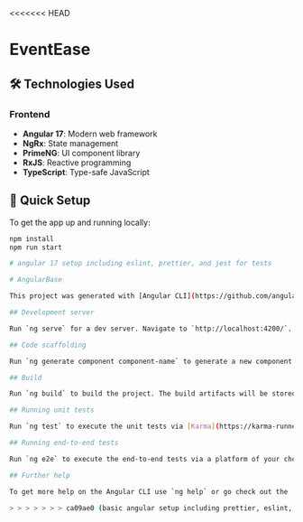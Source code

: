 <<<<<<< HEAD

# EventEase

## 🛠️ Technologies Used

### Frontend
- **Angular 17**: Modern web framework
- **NgRx**: State management
- **PrimeNG**: UI component library
- **RxJS**: Reactive programming
- **TypeScript**: Type-safe JavaScript

## 🚀 Quick Setup

To get the app up and running locally:

```bash
npm install
npm run start

# angular 17 setup including eslint, prettier, and jest for tests

# AngularBase

This project was generated with [Angular CLI](https://github.com/angular/angular-cli) version 17.3.7.

## Development server

Run `ng serve` for a dev server. Navigate to `http://localhost:4200/`. The application will automatically reload if you change any of the source files.

## Code scaffolding

Run `ng generate component component-name` to generate a new component. You can also use `ng generate directive|pipe|service|class|guard|interface|enum|module`.

## Build

Run `ng build` to build the project. The build artifacts will be stored in the `dist/` directory.

## Running unit tests

Run `ng test` to execute the unit tests via [Karma](https://karma-runner.github.io).

## Running end-to-end tests

Run `ng e2e` to execute the end-to-end tests via a platform of your choice. To use this command, you need to first add a package that implements end-to-end testing capabilities.

## Further help

To get more help on the Angular CLI use `ng help` or go check out the [Angular CLI Overview and Command Reference](https://angular.io/cli) page.

> > > > > > > ca09ae0 (basic angular setup including prettier, eslint, and jest))
```
